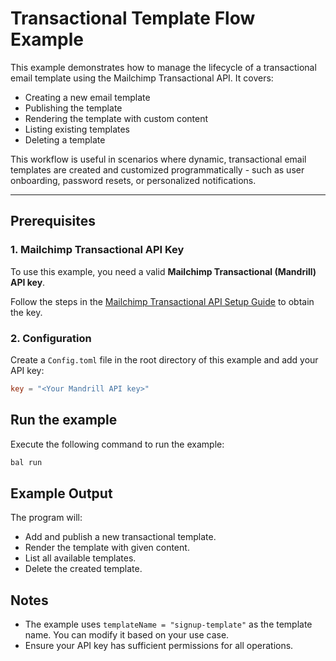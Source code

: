 # Transactional Template Flow Example

This example demonstrates how to manage the lifecycle of a transactional email template using the Mailchimp Transactional API. It covers:

- Creating a new email template
- Publishing the template
- Rendering the template with custom content
- Listing existing templates
- Deleting a template

This workflow is useful in scenarios where dynamic, transactional email templates are created and customized programmatically - such as user onboarding, password resets, or personalized notifications.

---

## Prerequisites

### 1. Mailchimp Transactional API Key

To use this example, you need a valid **Mailchimp Transactional (Mandrill) API key**.

Follow the steps in the [Mailchimp Transactional API Setup Guide](../../README.md#setup-guide) to obtain the key.

### 2. Configuration

Create a `Config.toml` file in the root directory of this example and add your API key:

```toml
key = "<Your Mandrill API key>"
```

## Run the example

Execute the following command to run the example:

```bash
bal run
```

##  Example Output

The program will:

- Add and publish a new transactional template.
- Render the template with given content.
- List all available templates.
- Delete the created template.

## Notes

- The example uses `templateName = "signup-template"` as the template name. You can modify it based on your use case.
- Ensure your API key has sufficient permissions for all operations.

